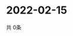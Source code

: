 # 2022-02-15
  共 0条

  <!-- BEGIN -->
  <!-- 最后更新时间Tue Feb 15 2022 04:05:47 GMT+0000 (Coordinated Universal Time) -->
  
  <!-- END -->
  
  